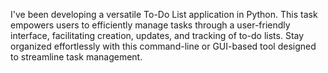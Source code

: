 I've been developing a versatile To-Do List application in Python. This task empowers users to efficiently manage tasks through a user-friendly interface, facilitating creation, updates, and tracking of to-do lists. Stay organized effortlessly with this command-line or GUI-based tool designed to streamline task management. 
